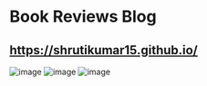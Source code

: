 # Book Reviews Blog

## https://shrutikumar15.github.io/

![image](https://user-images.githubusercontent.com/41858958/87488439-03ba7c00-c65e-11ea-996f-ab3152150061.png)
![image](https://user-images.githubusercontent.com/41858958/87488377-d241b080-c65d-11ea-89d2-8693deac9281.png)
![image](https://user-images.githubusercontent.com/41858958/87488394-e08fcc80-c65d-11ea-9312-40263d7ec543.png)
